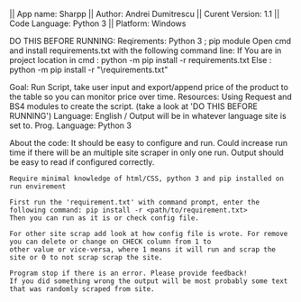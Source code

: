 || App name: Sharpp
|| Author: Andrei Dumitrescu
|| Curent Version: 1.1
|| Code Language: Python 3
|| Platform: Windows

DO THIS BEFORE RUNNING: 
	Reqirements: Python 3 ; pip  module
	Open cmd and install requirements.txt with the following command line: 
	If You are in project location in cmd :	python -m pip install -r requirements.txt
	Else :				python -m pip install -r "<path>\requirements.txt"

Goal: Run Script, take user input and export/append price of the product to the table so you can monitor price over time.
Resources: Using Request and BS4 modules to create the script. (take a look at 'DO THIS BEFORE RUNNING')
Language: English / Output will be in whatever language site is set to.
Prog. Language: Python 3

About the code: It should be easy to configure and run. Could increase run time if there will be
	an multiple site scraper in only one run. Output should be easy to read if configured correctly.
				
	Require minimal knowledge of html/CSS, python 3 and pip installed on run envirement
				
	First run the 'requirement.txt' with command prompt, enter the following command: pip install -r <path/to/requirement.txt>
	Then you can run as it is or check config file.
				
	For other site scrap add look at how config file is wrote. For remove you can delete or change on CHECK column from 1 to 
	other value or vice-versa, where 1 means it will run and scrap the site or 0 to not scrap scrap the site.
				
	Program stop if there is an error. Please provide feedback!
	If you did something wrong the output will be most probably some text that was randomly scraped from site.
